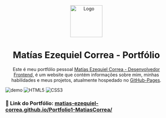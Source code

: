 <div align="center">
  <img alt="Logo" src="https://i.ibb.co/vPfSth8/M.png" width="100" />
</div>
<h1 align="center">
  Matías Ezequiel Correa - Portfólio
</h1>
<p align="center">
  Este é meu portfólio pessoal <a href="https://matias-ezequiel-correa.github.io/Portfolio1-MatiasCorrea/" target="_blank">Matías Ezequiel Correa - Desenvolvedor Frontend,</a> é um website que
 contém informações sobre mim, minhas habilidades e meus projetos, atualmente hospedado no <a href="https://github.com/matias-ezequiel-correa">GitHub-Pages</a>.
</p>

![demo](https://i.ibb.co/2yL2h23/Desktop-layout.png)
![HTML5](https://img.shields.io/badge/html5-%23E34F26.svg?style=for-the-badge&logo=html5&logoColor=white)
![CSS3](https://img.shields.io/badge/css3-%231572B6.svg?style=for-the-badge&logo=css3&logoColor=white)

### 🔗 Link do Portfólio: <a href="https://matias-ezequiel-correa.github.io/Portfolio1-MatiasCorrea/" target="_blank">matias-ezequiel-correa.github.io/Portfolio1-MatiasCorrea/</a>
